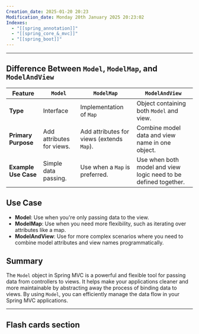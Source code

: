 ```yaml
---
Creation_date: 2025-01-20 20:23
Modification_date: Monday 20th January 2025 20:23:02
Indexes:
  - "[[spring_annotation]]"
  - "[[spring_core_&_mvc]]"
  - "[[spring_boot]]"
---
```


----
## Difference Between `Model`, `ModelMap`, and `ModelAndView`

| Feature              | `Model`                   | `ModelMap`                                | `ModelAndView`                                                  |
| -------------------- | ------------------------- | ----------------------------------------- | --------------------------------------------------------------- |
| **Type**             | Interface                 | Implementation of `Map`                   | Object containing both `Model` and view.                        |
| **Primary Purpose**  | Add attributes for views. | Add attributes for views (extends `Map`). | Combine model data and view name in one object.                 |
| **Example Use Case** | Simple data passing.      | Use when a `Map` is preferred.            | Use when both model and view logic need to be defined together. |

## **Use Case**

- **Model**: Use when you're only passing data to the view.
- **ModelMap**: Use when you need more flexibility, such as iterating over attributes like a map.
- **ModelAndView**: Use for more complex scenarios where you need to combine model attributes and view names programmatically.

## **Summary**

The `Model` object in Spring MVC is a powerful and flexible tool for passing data from controllers to views. It helps make your applications cleaner and more maintainable by abstracting away the process of binding data to views. By using `Model`, you can efficiently manage the data flow in your Spring MVC applications.

















---
## Flash cards section
